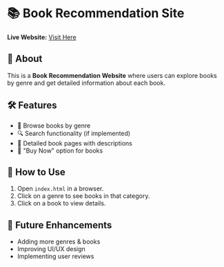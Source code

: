 # 📚 Book Recommendation Site  

**Live Website:** [Visit Here](https://ishaan-1767.github.io/book-recommendation-site/index.html)  

## 📌 About  
This is a **Book Recommendation Website** where users can explore books by genre and get detailed information about each book.  

## 🛠️ Features  
- 📖 Browse books by genre  
- 🔍 Search functionality (if implemented)  
- 📑 Detailed book pages with descriptions  
- 🛒 "Buy Now" option for books  

## 🚀 How to Use  
1. Open `index.html` in a browser.  
2. Click on a genre to see books in that category.  
3. Click on a book to view details.  

## 🎯 Future Enhancements  
- Adding more genres & books  
- Improving UI/UX design  
- Implementing user reviews  
